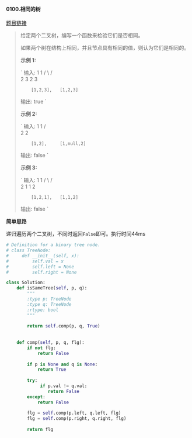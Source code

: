 #### 0100.相同的树
[题目链接](https://leetcode-cn.com/problems/same-tree/)
> 给定两个二叉树，编写一个函数来检验它们是否相同。
>
> 如果两个树在结构上相同，并且节点具有相同的值，则认为它们是相同的。
>
> **示例 1:**
>
> `
> 输入:       1         1
>           / \       / \
>          2   3     2   3
> 
>         [1,2,3],   [1,2,3]
> 
> 输出: true
> `
>
> **示例 2:**
>
> `
> 输入:      1          1
>           /           \
>          2             2
> 
>         [1,2],     [1,null,2]
> 
> 输出: false
> `
>
> **示例 3:**
>
> `
> 输入:       1         1
>           / \       / \
>          2   1     1   2
> 
>         [1,2,1],   [1,1,2]
> 
> 输出: false
> `

**简单思路**

递归遍历两个二叉树，不同时返回`False`即可。执行时间44ms

```python
# Definition for a binary tree node.
# class TreeNode:
#     def __init__(self, x):
#         self.val = x
#         self.left = None
#         self.right = None

class Solution:
    def isSameTree(self, p, q):
        """
        :type p: TreeNode
        :type q: TreeNode
        :rtype: bool
        """
        
        return self.comp(p, q, True)
        
        
    def comp(self, p, q, flg):
        if not flg:
            return False
        
        if p is None and q is None:
            return True
        
        try:
             if p.val != q.val:
                return False
        except:
            return False
        
        flg = self.comp(p.left, q.left, flg)
        flg = self.comp(p.right, q.right, flg)
        
        return flg
```

